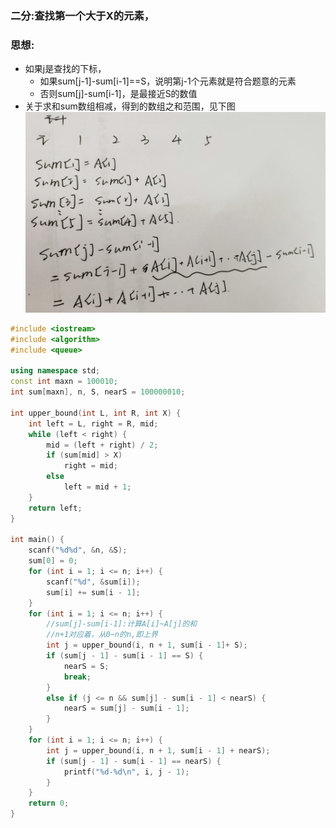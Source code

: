
### 二分:查找第一个大于X的元素，
### 思想:
  * 如果j是查找的下标，
    * 如果sum[j-1]-sum[i-1]==S，说明第j-1个元素就是符合题意的元素
    * 否则sum[j]-sum[i-1]，是最接近S的数值
  * 关于求和sum数组相减，得到的数组之和范围，见下图
  ![](https://github.com/BinGYiZhanG/PAT/blob/master/Images/07012030.png)

```cpp
#include <iostream>
#include <algorithm>
#include <queue>

using namespace std;
const int maxn = 100010;
int sum[maxn], n, S, nearS = 100000010;

int upper_bound(int L, int R, int X) {
	int left = L, right = R, mid;
	while (left < right) {
		mid = (left + right) / 2;
		if (sum[mid] > X)
			right = mid;
		else
			left = mid + 1;
	}
	return left;
}

int main() {
	scanf("%d%d", &n, &S);
	sum[0] = 0;
	for (int i = 1; i <= n; i++) {
		scanf("%d", &sum[i]);
		sum[i] += sum[i - 1];
	}
	for (int i = 1; i <= n; i++) {
		//sum[j]-sum[i-1]:计算A[i]~A[j]的和
		//n+1对应着，从0~n的n,即上界
		int j = upper_bound(i, n + 1, sum[i - 1]+ S);
		if (sum[j - 1] - sum[i - 1] == S) {
			nearS = S;
			break;
		}
		else if (j <= n && sum[j] - sum[i - 1] < nearS) {
			nearS = sum[j] - sum[i - 1];
		}
	}
	for (int i = 1; i <= n; i++) {
		int j = upper_bound(i, n + 1, sum[i - 1] + nearS);
		if (sum[j - 1] - sum[i - 1] == nearS) {
			printf("%d-%d\n", i, j - 1);
		}
	}
	return 0;
}
```
